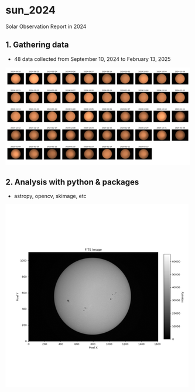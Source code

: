 # sun_2024
Solar Observation Report in 2024

## 1. Gathering data
- 48 data collected from September 10, 2024 to February 13, 2025

![Solar_obs_copper](image/Solar_obs_copper.png)

## 2. Analysis with python & packages

- astropy, opencv, skimage, etc

<img src="image/Sun_ex.png" width="500" height="500">

